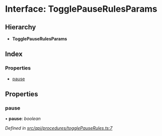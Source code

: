 # Interface: TogglePauseRulesParams

## Hierarchy

* **TogglePauseRulesParams**

## Index

### Properties

* [pause](togglepauserulesparams.md#pause)

## Properties

###  pause

• **pause**: *boolean*

*Defined in [src/api/procedures/togglePauseRules.ts:7](https://github.com/PolymathNetwork/polymesh-sdk/blob/2fbef52/src/api/procedures/togglePauseRules.ts#L7)*
